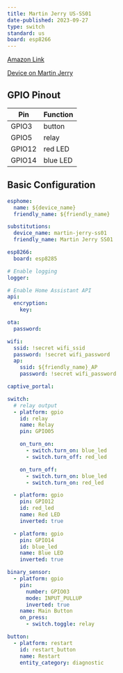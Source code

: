 ```yaml
---
title: Martin Jerry US-SS01
date-published: 2023-09-27
type: switch
standard: us
board: esp8266
---
```

[Amazon Link](https://amzn.to/3RAaQhx)

[Device on Martin Jerry](https://www.martinjerry.com/us-ss01-support)

## GPIO Pinout

| Pin   | Function |
| ----- | -------- |
| GPIO3 | button |
| GPIO5 | relay  |
| GPIO12 | red LED  |
| GPIO14 | blue LED |

## Basic Configuration

```yaml
esphome:
  name: ${device_name}
  friendly_name: ${friendly_name}

substitutions:
  device_name: martin-jerry-ss01
  friendly_name: Martin Jerry SS01

esp8266:
  board: esp8285

# Enable logging
logger:

# Enable Home Assistant API
api:
  encryption:
    key:

ota:
  password:

wifi:
  ssid: !secret wifi_ssid
  password: !secret wifi_password
  ap:
    ssid: ${friendly_name}_AP
    password: !secret wifi_password

captive_portal:

switch:
  # relay output
  - platform: gpio
    id: relay
    name: Relay
    pin: GPIO05

    on_turn_on:
      - switch.turn_on: blue_led
      - switch.turn_off: red_led

    on_turn_off:
      - switch.turn_on: blue_led
      - switch.turn_on: red_led

  - platform: gpio
    pin: GPIO12
    id: red_led
    name: Red LED
    inverted: true

  - platform: gpio
    pin: GPIO14
    id: blue_led
    name: Blue LED
    inverted: true

binary_sensor:
  - platform: gpio
    pin:
      number: GPIO03
      mode: INPUT_PULLUP
      inverted: true
    name: Main Button
    on_press:
      - switch.toggle: relay

button:
  - platform: restart
    id: restart_button
    name: Restart
    entity_category: diagnostic
```
